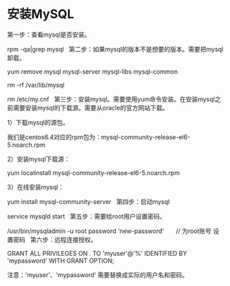# 安装MySQL



第一步：查看mysql是否安装。

rpm -qa|grep mysql
 
第二步：如果mysql的版本不是想要的版本。需要把mysql卸载。

yum remove mysql mysql-server mysql-libs mysql-common

rm -rf /var/lib/mysql

rm /etc/my.cnf
 
第三步：安装mysql。需要使用yum命令安装。在安装mysql之前需要安装mysql的下载源。需要从oracle的官方网站下载。

1）下载mysql的源包。

我们是centos6.4对应的rpm包为：mysql-community-release-el6-5.noarch.rpm

2）安装mysql下载源：

yum localinstall mysql-community-release-el6-5.noarch.rpm 

3）在线安装mysql：

yum install mysql-community-server
 
第四步：启动mysql

service mysqld start
 
第五步：需要给root用户设置密码。

/usr/bin/mysqladmin -u root password 'new-password'　　// 为root账号
设置密码
 
第六步：远程连接授权。

GRANT ALL PRIVILEGES ON *.* TO 'myuser'@'%' IDENTIFIED BY 'mypassword' WITH GRANT OPTION;

注意：'myuser'、'mypassword' 需要替换成实际的用户名和密码。

<!--
create time: 2018-01-14 15:17:46
Author: Alfred

This file is created by Marboo<http://marboo.io> template file $MARBOO_HOME/.media/starts/default.md
本文件由 Marboo<http://marboo.io> 模板文件 $MARBOO_HOME/.media/starts/default.md 创建
-->

